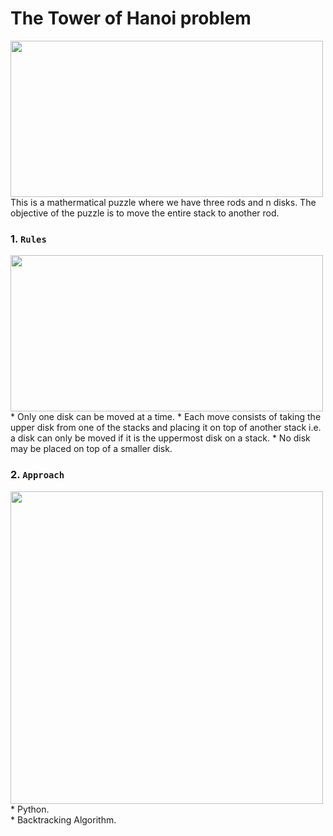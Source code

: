 # The Tower of Hanoi problem
<img align="middle" src="https://aperiodical.com/wp-content/uploads/2019/03/20190218140750_IMG_0808-1024x683.jpg" width="500" height="250">
<br>
This is a mathermatical puzzle where we have three rods and n disks. The objective of the puzzle is to move the entire
stack to another rod. 

### 1. `Rules`
<img align="middle" src="https://media.geeksforgeeks.org/wp-content/uploads/tower-of-hanoi.png" width="500" height="250">
<br>
* Only one disk can be moved at a time.
* Each move consists of taking the upper disk from one of the stacks and placing it on top of another stack
i.e. a disk can only be moved if it is the uppermost disk on a stack.
* No disk may be placed on top of a smaller disk.
<br>

### 2. `Approach` 
<img align="middle" src="https://cdn.programiz.com/sites/tutorial2program/files/ba-state-space-tree.png" width="500" height="500">
<br>
* Python. <br>
* Backtracking Algorithm.
<br>



